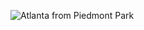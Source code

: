 ![Atlanta from Piedmont Park](https://media.istockphoto.com/photos/atlanta-skyline-picture-id167285894)
